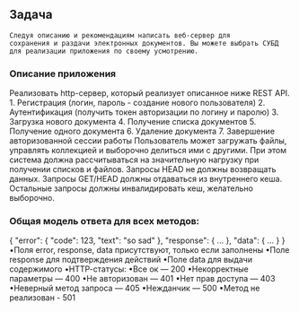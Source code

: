 ## Задача
    Следуя описанию и рекомендациям написать веб-сервер для
    сохранения и раздачи электронных документов. Вы можете выбрать СУБД
    для реализации приложения по своему усмотрению.

### Описание приложения
Реализовать http-сервер, который реализует описанное ниже REST API.
        1. Регистрация (логин, пароль - создание нового пользователя)
        2. Аутентификация (получить токен авторизации по логину и паролю)
        3. Загрузка нового документа
        4. Получение списка документов
        5. Получение одного документа
        6. Удаление документа
        7. Завершение авторизованной сессии работы
Пользователь может загружать файлы, управлять коллекцией и
выборочно делиться ими с другими. При этом система должна
рассчитываться на значительную нагрузку при получении списков и файлов.
Запросы HEAD не должны возвращать данных. Запросы GET/HEAD должны
отдаваться из внутреннего кеша. Остальные запросы должны инвалидировать
кеш, желательно выборочно.

### Общая модель ответа для всех методов:
{
    "error": {
    "code": 123,
        "text": "so sad"
        },
    "response": {
    ...
    },
    "data": {
    ...
    }
}
    •Поля error, response, data присутствуют, только если заполнены
    •Поле response для подтверждения действий
    •Поле data для выдачи содержимого
    •HTTP-cтатусы:
    •Все ок — 200
    •Некорректные параметры — 400
    •Не авторизован — 401
    •Нет прав доступа — 403
    •Неверный метод запроса — 405
    •Нежданчик — 500
    •Метод не реализован - 501